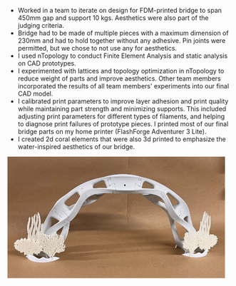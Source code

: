 
- Worked in a team to iterate on design for FDM-printed bridge to span 450mm gap and support 10 kgs. Aesthetics were also part of the judging criteria.
- Bridge had to be made of multiple pieces with a maximum dimension of 230mm and had to hold together without any adhesive. Pin joints were permitted, but we chose to not use any for aesthetics.
- I used nTopology to conduct Finite Element Analysis and static analysis on CAD prototypes.
- I experimented with lattices and topology optimization in nTopology to reduce weight of parts and improve aesthetics. Other team members incorporated the results of all team members' experiments into our final CAD model.
- I calibrated print parameters to improve layer adhesion and print quality while maintaining part strength and minimizing supports. This included adjusting print parameters for different types of filaments, and helping to diagnose print failures of prototype pieces. I printed most of our final bridge parts on my home printer (FlashForge Adventurer 3 Lite).
- I created 2d coral elements that were also 3d printed to emphasize the water-inspired aesthetics of our bridge.


![The bridge with decorations](FDM_bridge.png)
